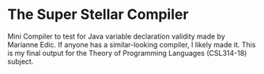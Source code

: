 # The Super Stellar Compiler
Mini Compiler to test for Java variable declaration validity made by Marianne Edic.
If anyone has a similar-looking compiler, I likely made it.
This is my final output for the Theory of Programming Languages (CSL314-18) subject.
